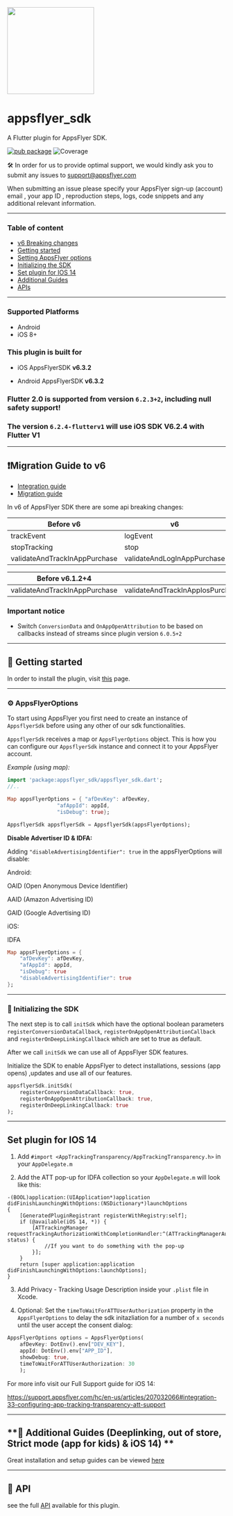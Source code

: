 <img src="https://www.appsflyer.com/wp-content/uploads/2016/11/logo-1.svg"  width="200">

# appsflyer_sdk

A Flutter plugin for AppsFlyer SDK.

[![pub package](https://img.shields.io/pub/v/appsflyer_sdk.svg)](https://pub.dartlang.org/packages/appsflyer_sdk) 
![Coverage](https://raw.githubusercontent.com/AppsFlyerSDK/appsflyer-flutter-plugin/master/coverage_badge.svg)


🛠 In order for us to provide optimal support, we would kindly ask you to submit any issues to support@appsflyer.com


When submitting an issue please specify your AppsFlyer sign-up (account) email , your app ID , reproduction steps, logs, code snippets and any additional relevant information.



---

### Table of content

- [v6 Breaking changes](#v6-breaking-changes)
- [Getting started](#getting-started)
- [Setting AppsFlyer options](#appsFlyer-options)
- [Initializing the SDK](#init-sdk)
- [Set plugin for IOS 14](#ios14)
- [Additional Guides](#guides)
- [APIs](#api)

---

### Supported Platforms

- Android
- iOS 8+

### This plugin is built for

- iOS AppsFlyerSDK **v6.3.2**

- Android AppsFlyerSDK **v6.3.2**

### Flutter 2.0 is supported from version `6.2.3+2`, including null safety support!

### The version `6.2.4-flutterv1` will use iOS SDK V6.2.4 with Flutter V1

---

## <a id="v6-breaking-changes"> **❗Migration Guide to v6**
- [Integration guide](https://support.appsflyer.com//hc/en-us/articles/207032066#introduction)
- [Migration guide](https://support.appsflyer.com/hc/en-us/articles/360011571778)

In v6 of AppsFlyer SDK there are some api breaking changes: 

|Before v6                      | v6                          |
|-------------------------------|-----------------------------|
| trackEvent                    | logEvent                    |
| stopTracking                  | stop                        |
| validateAndTrackInAppPurchase | validateAndLogInAppPurchase |

|Before v6.1.2+4                | v6.1.2+4                    |
|-------------------------------|-----------------------------|
| validateAndTrackInAppPurchase | validateAndTrackInAppIosPurchase/validateAndTrackInAppAndroidPurchase |

### Important notice
- Switch `ConversionData` and `OnAppOpenAttribution` to be based on callbacks instead of streams since plugin version `6.0.5+2`

---

## <a id="getting-started"> **📲 Getting started**

In order to install the plugin, visit [this](https://pub.dartlang.org/packages/appsflyer_sdk#-installing-tab-) page.

---

### <a id="appsFlyer-options"> ⚙️  AppsFlyerOptions

To start using AppsFlyer you first need to create an instance of `AppsflyerSdk` before using any other of our sdk functionalities.  

`AppsflyerSdk` receives a map or `AppsFlyerOptions` object. This is how you can configure our `AppsflyerSdk` instance and connect it to your AppsFlyer account.

*Example (using map):*
```dart
import 'package:appsflyer_sdk/appsflyer_sdk.dart';
//..

Map appsFlyerOptions = { "afDevKey": afDevKey,
                "afAppId": appId,
                "isDebug": true};

AppsflyerSdk appsflyerSdk = AppsflyerSdk(appsFlyerOptions);
```


**Disable Advertiser ID & IDFA:**


Adding `"disableAdvertisingIdentifier": true` in the appsFlyerOptions will disable:


Android:

OAID (Open Anonymous Device Identifier)

AAID (Amazon Advertising ID)

GAID (Google Advertising ID)


iOS:

IDFA


```dart
Map appsFlyerOptions = { 
    "afDevKey": afDevKey,
    "afAppId": appId,
    "isDebug": true
    "disableAdvertisingIdentifier": true
};
```
---

### <a id="init-sdk"> 🚀  Initializing the SDK

The next step is to call `initSdk` which have the optional boolean parameters 
`registerConversionDataCallback`, 
`registerOnAppOpenAttributionCallback` and 
`registerOnDeepLinkingCallback` which are set to true as default.

After we call `initSdk` we can use all of AppsFlyer SDK features.

Initialize the SDK to enable AppsFlyer to detect installations, sessions (app opens) ,updates and use all of our features.

```dart
appsflyerSdk.initSdk(
    registerConversionDataCallback: true,
    registerOnAppOpenAttributionCallback: true,
    registerOnDeepLinkingCallback: true
);
```

---

## <a id="ios14"> Set plugin for IOS 14

1. Add `#import <AppTrackingTransparency/AppTrackingTransparency.h>` in your `AppDelegate.m` 

2. Add the ATT pop-up for IDFA collection so your `AppDelegate.m` will look like this:
```
-(BOOL)application:(UIApplication*)application didFinishLaunchingWithOptions:(NSDictionary*)launchOptions
{
    [GeneratedPluginRegistrant registerWithRegistry:self];
    if (@available(iOS 14, *)) {
        [ATTrackingManager requestTrackingAuthorizationWithCompletionHandler:^(ATTrackingManagerAuthorizationStatus status) {
            //If you want to do something with the pop-up
        }];
    }
    return [super application:application didFinishLaunchingWithOptions:launchOptions];
}
```

3. Add Privacy - Tracking Usage Description inside your `.plist` file in Xcode.

4. Optional: Set the `timeToWaitForATTUserAuthorization` property in the `AppsFlyerOptions` to delay the sdk initazliation for a number of `x seconds` until the user accept the consent dialog:
```dart
AppsFlyerOptions options = AppsFlyerOptions(
    afDevKey: DotEnv().env["DEV_KEY"],
    appId: DotEnv().env["APP_ID"],
    showDebug: true,
    timeToWaitForATTUserAuthorization: 30
    ); 
```

For more info visit our Full Support guide for iOS 14:

https://support.appsflyer.com/hc/en-us/articles/207032066#integration-33-configuring-app-tracking-transparency-att-support

---

## <a id="guides"> **📖 Additional Guides (Deeplinking, out of store, Strict mode (app for kids) & iOS 14) **

Great installation and setup guides can be viewed [here](https://github.com/AppsFlyerSDK/appsflyer-flutter-plugin/blob/master/doc/Guides.md)

---
## <a id="api"> **📑 API**

see the full [API](https://github.com/AppsFlyerSDK/appsflyer-flutter-plugin/blob/master/doc/API.md) available for this plugin.
